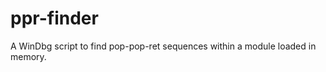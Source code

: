 ppr-finder
==========

A WinDbg script to find pop-pop-ret sequences within a module loaded in memory.